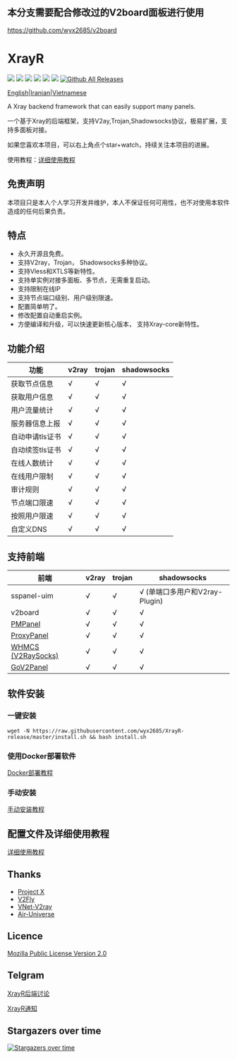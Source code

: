 ## 本分支需要配合修改过的V2board面板进行使用
https://github.com/wyx2685/v2board

# XrayR

[![](https://img.shields.io/badge/TgChat-@XrayR讨论-blue.svg)](https://t.me/XrayR_project)
[![](https://img.shields.io/badge/Channel-@XrayR通知-blue.svg)](https://t.me/XrayR_channel)
![](https://img.shields.io/github/stars/wyx2685/XrayR)
![](https://img.shields.io/github/forks/wyx2685/XrayR)
![](https://github.com/wyx2685/XrayR/actions/workflows/release.yml/badge.svg)
![](https://github.com/wyx2685/XrayR/actions/workflows/docker.yml/badge.svg)
[![Github All Releases](https://img.shields.io/github/downloads/wyx2685/XrayR/total.svg)]()


[English](https://github.com/wyx2685/XrayR/blob/master/README-en.md)|[Iranian](https://github.com/wyx2685/XrayR/blob/master/README_Fa.md)|[Vietnamese](https://github.com/wyx2685/XrayR/blob/master/README-vi.md)

A Xray backend framework that can easily support many panels.

一个基于Xray的后端框架，支持V2ay,Trojan,Shadowsocks协议，极易扩展，支持多面板对接。

如果您喜欢本项目，可以右上角点个star+watch，持续关注本项目的进展。

使用教程：[详细使用教程](https://xrayr-project.github.io/XrayR-doc/)


## 免责声明

本项目只是本人个人学习开发并维护，本人不保证任何可用性，也不对使用本软件造成的任何后果负责。

## 特点

* 永久开源且免费。
* 支持V2ray，Trojan， Shadowsocks多种协议。
* 支持Vless和XTLS等新特性。
* 支持单实例对接多面板、多节点，无需重复启动。
* 支持限制在线IP
* 支持节点端口级别、用户级别限速。
* 配置简单明了。
* 修改配置自动重启实例。
* 方便编译和升级，可以快速更新核心版本， 支持Xray-core新特性。

## 功能介绍

| 功能        | v2ray | trojan | shadowsocks |
|-----------|-------|--------|-------------|
| 获取节点信息    | √     | √      | √           |
| 获取用户信息    | √     | √      | √           |
| 用户流量统计    | √     | √      | √           |
| 服务器信息上报   | √     | √      | √           |
| 自动申请tls证书 | √     | √      | √           |
| 自动续签tls证书 | √     | √      | √           |
| 在线人数统计    | √     | √      | √           |
| 在线用户限制    | √     | √      | √           |
| 审计规则      | √     | √      | √           |
| 节点端口限速    | √     | √      | √           |
| 按照用户限速    | √     | √      | √           |
| 自定义DNS    | √     | √      | √           |

## 支持前端

| 前端                                                     | v2ray | trojan | shadowsocks             |
|--------------------------------------------------------|-------|--------|-------------------------|
| sspanel-uim                                            | √     | √      | √ (单端口多用户和V2ray-Plugin) |
| v2board                                                | √     | √      | √                       |
| [PMPanel](https://github.com/ByteInternetHK/PMPanel)   | √     | √      | √                       |
| [ProxyPanel](https://github.com/ProxyPanel/ProxyPanel) | √     | √      | √                       |
| [WHMCS (V2RaySocks)](https://v2raysocks.doxtex.com/)   | √     | √      | √                       |
| [GoV2Panel](https://github.com/pingProMax/gov2panel)   | √     | √      | √                       |

## 软件安装

### 一键安装

```
wget -N https://raw.githubusercontent.com/wyx2685/XrayR-release/master/install.sh && bash install.sh
```

### 使用Docker部署软件

[Docker部署教程](https://xrayr-project.github.io/XrayR-doc/xrayr-xia-zai-he-an-zhuang/install/docker)

### 手动安装

[手动安装教程](https://xrayr-project.github.io/XrayR-doc/xrayr-xia-zai-he-an-zhuang/install/manual)

## 配置文件及详细使用教程

[详细使用教程](https://xrayr-project.github.io/XrayR-doc/)

## Thanks

* [Project X](https://github.com/XTLS/)
* [V2Fly](https://github.com/v2fly)
* [VNet-V2ray](https://github.com/ProxyPanel/VNet-V2ray)
* [Air-Universe](https://github.com/crossfw/Air-Universe)

## Licence

[Mozilla Public License Version 2.0](https://github.com/wyx2685/XrayR/blob/master/LICENSE)

## Telgram

[XrayR后端讨论](https://t.me/XrayR_project)

[XrayR通知](https://t.me/XrayR_channel)

## Stargazers over time

[![Stargazers over time](https://starchart.cc/wyx2685/XrayR.svg)](https://starchart.cc/wyx2685/XrayR)


